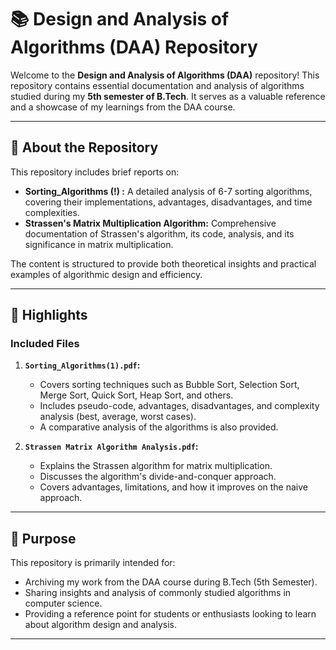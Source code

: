 # 📚 Design and Analysis of Algorithms (DAA) Repository  

Welcome to the **Design and Analysis of Algorithms (DAA)** repository! This repository contains essential documentation and analysis of algorithms studied during my **5th semester of B.Tech**. It serves as a valuable reference and a showcase of my learnings from the DAA course.

---

## 📘 About the Repository  

This repository includes brief reports on:  
- **Sorting_Algorithms (!) :** A detailed analysis of 6-7 sorting algorithms, covering their implementations, advantages, disadvantages, and time complexities.  
- **Strassen's Matrix Multiplication Algorithm:** Comprehensive documentation of Strassen's algorithm, its code, analysis, and its significance in matrix multiplication.  

The content is structured to provide both theoretical insights and practical examples of algorithmic design and efficiency.  

---

## 🌟 Highlights  

### **Included Files**  
1. **`Sorting_Algorithms(1).pdf`:**  
   - Covers sorting techniques such as Bubble Sort, Selection Sort, Merge Sort, Quick Sort, Heap Sort, and others.  
   - Includes pseudo-code, advantages, disadvantages, and complexity analysis (best, average, worst cases).  
   - A comparative analysis of the algorithms is also provided.  

2. **`Strassen Matrix Algorithm Analysis.pdf`:**  
   - Explains the Strassen algorithm for matrix multiplication.  
   - Discusses the algorithm's divide-and-conquer approach.  
   - Covers advantages, limitations, and how it improves on the naive approach.  

---

## 🚀 Purpose  

This repository is primarily intended for:  
- Archiving my work from the DAA course during B.Tech (5th Semester).  
- Sharing insights and analysis of commonly studied algorithms in computer science.  
- Providing a reference point for students or enthusiasts looking to learn about algorithm design and analysis.  

---

